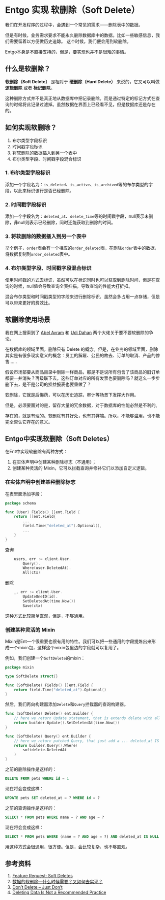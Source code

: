 # Entgo 实现 软删除（Soft Delete）

我们在开发程序的过程中，会遇到一个常见的需求——删除表中的数据。

但是有时候，业务需求要求不能永久删除数据库中的数据。比如一些敏感信息，我们需要留着以方便做历史追踪。
这个时候，我们便会用到软删除。

Entgo本身是不直接支持的，但是，要实现也并不是很难的事情。

## 什么是软删除？

**软删除（Soft Delete）** 是相对于 **硬删除（Hard Delete）** 来说的，它又可以叫做 **逻辑删除** 或者 **标记删除**。

这种删除方式并不是真正地从数据库中把记录删除，而是通过特定的标记方式在查询的时候将此记录过滤掉。虽然数据在界面上已经看不见，但是数据库还是存在的。

## 如何实现软删除？

1. 布尔类型字段标识
2. 时间戳字段标识
3. 将软删除的数据插入到另一个表中
4. 布尔类型字段、时间戳字段混合标识

### 1. 布尔类型字段标识

添加一个字段名为：`is_deleted`、`is_active`、`is_archived`等的布尔类型的字段，以此来标识该行是否已经删除。

### 2. 时间戳字段标识

添加一个字段名为：`deleted_at`、`delete_time`等的时间戳字段，null表示未删除，非null则表示已经删除，同时还能获取到删除的时间。

### 3. 将软删除的数据插入到另一个表中

举个例子，`order`表会有一个相应的`order_deleted`表，在删除`order`表中的数据，将数据复制到`order_deleted`表中。

### 4. 布尔类型字段、时间戳字段混合标识

使用时间戳的方式去标识，虽然可以在标识同时也可以获取到删除时间，但是在查询的时候，null值会导致查询全表扫描，导致查询的性能大打折扣。

混合布尔类型和时间戳类型的字段来进行删除标识，虽然会多占用一点存储，但是可以带来更好的费效比。

## 软删除使用场景

我在网上搜索到了 [Abel Avram](https://www.infoq.com/news/2009/09/Do-Not-Delete-Data/) 和 [Udi Dahan](https://udidahan.com/2009/09/01/dont-delete-just-dont/) 两个大佬关于要不要软删除的争论。

在数据库的领域里面，删除只有 Delete 的概念。但是，在业务的领域里面，删除其实是有很多现实意义的概念：员工的解雇、公民的故去、订单的取消、产品的停售……

假设市场部要从商品目录中删除一样商品，那是不是说所有包含了该商品的旧订单都要一并消失？再级联下去，这些订单对应的所有发票也要删除吗？就这么一步步删下去，是不是公司的损益报表也要重做了？

软删除，它就是后悔药，可以在历史追踪，审计等场景下发挥大作用。

但是，必须要面对的是，留存大量的冗余数据，对于数据库的性能必然是不利的。

存在的，就是有理的。软删除有其好处，也有其弊端。所以，不能够滥用，也不能完全否认它存在的意义。

## Entgo中实现软删除（Soft Deletes）

在Ent中实现软删除有两种方式：

1. 在实体声明中创建某种删除标志（不通用）；
2. 创建某种灵活的 Mixin，它可以拦截查询并修补它们以添加自定义逻辑。

### 在实体声明中创建某种删除标志

在表里面添加字段：

```go
package schema

func (User) Fields() []ent.Field {
    return []ent.Field{
        ...
        field.Time("deleted_at").Optional(),
        ...
    }
}
```

查询

```go
    users, err := client.User.
        Query().
        Where(user.DeletedAt).
        All(ctx)
```

删除

```go
    _, err := client.User.
        UpdateOneID(id).
        SetDeletedAt(time.Now())
        Save(ctx)
```

这种方式比较简单直观，但是，不够通用。

### 创建某种灵活的 Mixin

Mixin是Ent一个很重要也很有用的特性。我们可以把一些通用的字段提炼出来形成一个mixin包，这样这个mixin包里边的字段就可以复用了。

例如，我们创建一个`SoftDelete`的mixin：

```go
package mixin

type SoftDelete struct{}

func (SoftDelete) Fields() []ent.Field {
    return field.Time("deleted_at").Optional()
}
```

然后，我们再向构建器添加`Delete`和`Query`拦截器的查询构建器。

```go
func (SoftDelete) Delete() ent.Builder { 
    // here we return Update statement, that is extends delete with all the WHERE condtions, but providing a SET instruction to update single field
    return builder.Update().SetDeletedAt(time.Now())
}

func (SoftDelete) Query() ent.Builder {
    // here we return patched Query, that just add a ... deleted_at IS NULL
    return builder.Query().Where(
        softdelete.DeletedAt
    )
}
```

之前的删除操作是这样的：

```sql
DELETE FROM pets WHERE id = 1
```

现在将会变成这样：

```sql
UPDATE pets SET deleted_at = ? WHERE id = ?
```

之前的查询操作是这样的：

```sql
SELECT * FROM pets WHERE name = ? AND age = ?
```

现在将会变成这样：

```sql
SELECT * FROM pets WHERE (name = ? AND age = ?) AND deleted_at IS NULL
```

用这种方式会很通用，很方便。但是，会比较复杂，也不够直观。

## 参考资料

1. [Feature Request: Soft Deletes](https://github.com/ent/ent/issues/252)
2. [数据的软删除—什么时候需要？又如何去实现？](https://juejin.cn/post/7077365676444221477)
3. [Don’t Delete – Just Don’t](https://udidahan.com/2009/09/01/dont-delete-just-dont/)
4. [Deleting Data Is Not a Recommended Practice](https://www.infoq.com/news/2009/09/Do-Not-Delete-Data/)
